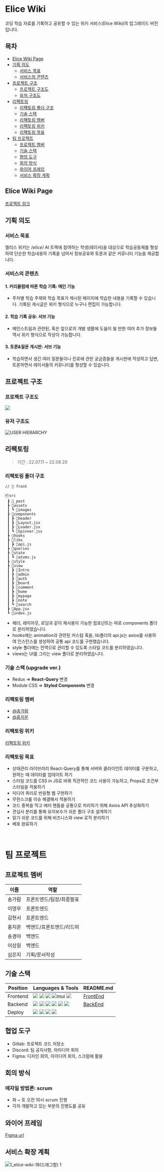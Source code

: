 # Elice Wiki
코딩 학습 자료를 기록하고 공유할 수 있는 위키 서비스(Elice Wiki)의 업그레이드 버전입니다.

## 목차
- [Elice Wiki Page](#elice-wiki-page)
- [기획 의도](#기획-의도)
  - [서비스 목표](#서비스-목표)
  - [서비스의 콘텐츠](#서비스의-콘텐츠)
- [프로젝트 구조](#프로젝트-구조)
  - [프로젝트 구조도](#프로젝트-구조도)
  - [유저 구조도](#유저-구조도)
- [리팩토링](#리팩토링)
  - [리팩토링 폴더 구조](#리팩토링-폴더-구조)
  - [기술 스택](#기술-스택-upgrade-ver)
  - [리팩토링 멤버](#리팩토링-멤버)
  - [리팩토링 위키](#리팩토링-위키)
  - [리팩토링 목표](#리팩토링-목표)
- [팀 프로젝트](#팀-프로젝트)
  - [프로젝트 멤버](#프로젝트-멤버)
  - [기술 스택](#기술-스택)
  - [협업 도구](#협업-도구)
  - [회의 방식](#회의-방식)
  - [와이어 프레임](#와이어-프레임)
  - [서비스 확장 계획](#서비스-확장-계획)


## Elice Wiki Page
[프로젝트 링크](http://elicewiki.kro.kr/)

## 기획 의도

### 서비스 목표

엘리스 위키는 /*elice*/ AI 트랙에 참여하는 학생(레이서)을 대상으로 학습공동체를 형성하여 단순한 학습내용의 기록을 넘어서 정보공유와 토론과 같은 커뮤니티 기능을 제공합니다.

### 서비스의 콘텐츠

#### 1. 커리큘럼에 따른 학습 기록: 메인 기능

- 주차별 학습 주제와 학습 목표가 제시된 페이지에 학습한 내용을 기록할 수 있습니다. 기록된 게시글은 위키 형식으로 누구나 편집이 가능합니다.

#### 2. 학습 기록 공유: 서브 기능

- 메인스트림과 관련된, 혹은 앞으로의 개발 생활에 도움이 될 만한 여러 추가 정보들 역시 위키 형식으로 작성이 가능합니다.

#### 3. 토론&질문 게시판: 서브 기능

- 학습하면서 생긴 여러 질문들이나 진로에 관한 궁금증들을 게시판에 작성하고 답변, 토론하면서 레이서들의 커뮤니티를 형성할 수 있습니다.

## 프로젝트 구조

### 프로젝트 구조도
<img src="front/src/assets/images/Group 1.png">

### 유저 구조도
![USER HIERARCHY](https://user-images.githubusercontent.com/95666311/187865424-cef5d446-e144-4d31-b6a7-0b51006f7c50.png)

## 리팩토링
> 기간 : 22.07.11 ~ 22.08.29

### 리팩토링 폴더 구조
```
// 📂 front

📦src
 ┣ 📂_post
 ┣ 📂assets
 ┃ ┗ 📂images
 ┣ 📂components
 ┃ ┣ 📂header
 ┃ ┣ 📜Layout.jsx
 ┃ ┣ 📜Loader.jsx
 ┃ ┗ 📜Spinner.jsx
 ┣ 📂hooks
 ┣ 📂libs
 ┃ ┣ 📜api.js
 ┣ 📂queries
 ┣ 📂state
 ┃ ┗ 📜atoms.js
 ┣ 📂style
 ┣ 📂view
 ┃ ┣ 📂Intro
 ┃ ┣ 📂admin
 ┃ ┣ 📂auth
 ┃ ┣ 📂board
 ┃ ┣ 📂comment
 ┃ ┣ 📂home
 ┃ ┣ 📂mypage
 ┃ ┣ 📂note
 ┃ ┗ 📂search
 ┣ 📜App.jsx
 ┗ 📜index.js
 ```

- 헤더, 레이아웃, 로딩과 같이 재사용이 가능한 컴포넌트는 따로 components 폴더로 분리하였습니다.
- hooks에는 animation과 관련된 커스텀 훅을, lib폴더의 api.js는 axios를 사용하여 인스턴스를 생성하여 공통 api 코드를 구현했습니다.
- style 폴더에는 전역으로 관리할 수 있도록 스타일 코드를 분리하였습니다.
- views는 UI를 그리는 view 폴더로 분리하였습니다.
 

### 기술 스택 (upgrade ver.)
- Redux ⇒ **React-Query** 변경
- Module CSS ⇒ **Styled Components** 변경
 

### 리팩토링 멤버
- [@송가람](https://github.com/songgaram)
- [@홍지운](https://github.com/hongloans)

### 리팩토링 위키
[리팩토링 위키](https://github.com/songgaram/elice-wiki-upgrade/wiki)

### 리팩토링 목표
- 상태관리 라이브러리 React-Query를 통해 서버와 클라이언트 데이터를 구분하고, 원하는 때 데이터를 업데이트 하기
- 스타일 코드를 CSS in JS로 바꿔 직관적인 코드 사용이 가능하고, Props로 조건부 스타일을 적용하기
- 미디어 쿼리로 반응형 웹 구현하기
- 무한스크롤 이슈 해결해서 적용하기
- 코드 중복을 막고 에러 핸들을 공통으로 처리하기 위해 Axios API 추상화하기
- 관심사 분리를 통해 유지보수가 쉬운 폴더 구조 설계하기
- 읽기 쉬운 코드를 위해 비즈니스와 view 로직 분리하기
- 배포 완료하기

<br/>

# 팀 프로젝트

## 프로젝트 멤버

| 이름   | 역할                    |
| ----- | ---------------------- |
| 송가람 | 프론트엔드/팀장/최종발표      |
| 이영우 | 프론트엔드                |
| 김현서 | 프론트엔드                |
| 홍지운 | 백엔드/프론트엔드/리드미     |
| 송경아 | 백엔드                   |
| 이상원 | 백엔드                   |
| 심은지 | 기획/문서작성              |


## 기술 스택

| Position                | Languages & Tools    | README.md |
| ----------------------- | -------------------- | --------- |
| Frontend                | <img src="https://img.shields.io/badge/javascript-F7DF1E?style=for-the-badge&logo=javascript&logoColor=black"> <img src="https://img.shields.io/badge/react-61DAFB?style=for-the-badge&logo=react&logoColor=black"> <img src="https://img.shields.io/badge/react query-FF4154?style=for-the-badge&logo=react query&logoColor=white"> <img alt="mui" src="https://img.shields.io/badge/mui-007FFF?style=for-the-badge&logo=mui&logoColor=white"> <img src="https://img.shields.io/badge/styled components-DB7093?style=for-the-badge&logo=styled-components&logoColor=white"/>| [FrontEnd](https://github.com/songgaram/elice-wiki-upgrade/blob/master/front/README.md) |
| Backend                 | <img src="https://img.shields.io/badge/node.js-339933?style=for-the-badge&logo=Node.js&logoColor=white"> <img src="https://img.shields.io/badge/express-000000?style=for-the-badge&logo=express&logoColor=white"> <img src="https://img.shields.io/badge/mysql-4479A1?style=for-the-badge&logo=mysql&logoColor=white"> <img src="https://img.shields.io/badge/sequelize-52B0E7?logo=sequelize&logoColor=white&style=for-the-badge"> <img src="https://img.shields.io/badge/aws-232F3E?style=for-the-badge&logo=amazonaws&logoColor=white"> <img src="https://img.shields.io/badge/swagger-85EA2D?style=for-the-badge&logo=swagger&logoColor=black">| [BackEnd](https://github.com/songgaram/elice-wiki-upgrade/blob/master/back/README.md) |
| Deploy                  | <img src="https://img.shields.io/badge/docker-2496ED?style=for-the-badge&logo=docker&logoColor=white"> <img src="https://img.shields.io/badge/nginx-009639?style=for-the-badge&logo=nginx&logoColor=white"> <img src="https://img.shields.io/badge/ubuntu-E95420?style=for-the-badge&logo=ubuntu&logoColor=white"> <img src="https://img.shields.io/badge/ORACLE-F80000?style=for-the-badge&logo=oracle&logoColor=white"/>| |


## 협업 도구

-   Gitlab: 프로젝트 코드 저장소
-   Discord: 팀 공지사항, 아이디어 회의
-   Figma: 디자인 회의, 아이디어 회의, 스크럼에 활용

## 회의 방식
### 애자일 방법론: scrum

-   화 ~ 토 오전 10시 scrum 진행
-   각자 개발하고 있는 부분의 진행도를 공유


## 와이어 프레임

[Figma url](https://www.figma.com/file/hCYF8WdrbhzaKcjvuZxm9p/%EB%AF%B8%EB%8B%88-%ED%94%84%EB%A1%9C%EC%A0%9D%ED%8A%B8-UI%2C-Flow?node-id=32%3A6)

## 서비스 확장 계획
![1_elice-wiki-18(드래그함) 1](https://user-images.githubusercontent.com/95666311/187868355-a43366b2-6981-4bb2-84e3-bd7702ed25ac.png)


